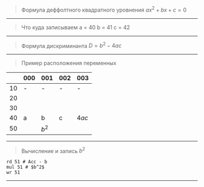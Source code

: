 
>Формула деффолтного квадратного уровнения
$ax^2+bx+c=0$

---
> Что куда записываем
a = 40
b = 41
c = 42

---
>Формула дискриминанта
$D = b^2-4ac$

---
>Пример расположения переменных

|     | 000 | 001   | 002 | 003   |
| --- | --- | ----- | --- | ----- |
| 10  | -   | -     | -   | -     |
| 20  |     |       |     |       |
| 30  |     |       |     |       |
| 40  | a   | b     | c   | $4ac$ |
| 50  |     | $b^2$ |     |       |

---

>Вычисление и запись $b^2$
```CompMode
rd 51 # Acc - b
mul 51 # $b^2$
wr 51
```

---
